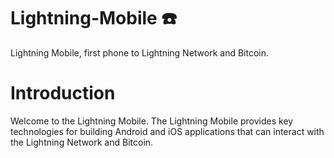 # Lightning-Mobile :phone:

Lightning Mobile, first phone to Lightning Network and Bitcoin.

# Introduction

Welcome to the Lightning Mobile. The Lightning Mobile provides key technologies for building Android and iOS applications that can interact with the Lightning Network and Bitcoin.

